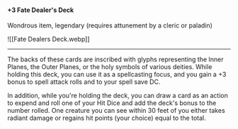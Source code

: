 #### +3 Fate Dealer's Deck

Wondrous item, legendary (requires attunement by a cleric or paladin)

![[Fate Dealers Deck.webp]]

---

The backs of these cards are inscribed with glyphs representing the Inner Planes, the Outer Planes, or the holy symbols of various deities. While holding this deck, you can use it as a spellcasting focus, and you gain a +3 bonus to spell attack rolls and to your spell save DC.

In addition, while you're holding the deck, you can draw a card as an action to expend and roll one of your Hit Dice and add the deck's bonus to the number rolled. One creature you can see within 30 feet of you either takes radiant damage or regains hit points (your choice) equal to the total.